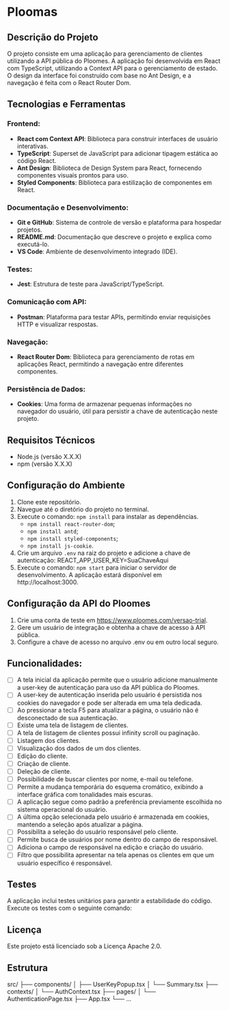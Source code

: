 # Ploomas

## Descrição do Projeto

O projeto consiste em uma aplicação para gerenciamento de clientes utilizando a API pública do Ploomes. A aplicação foi desenvolvida em React com TypeScript, utilizando a Context API para o gerenciamento de estado. O design da interface foi construído com base no Ant Design, e a navegação é feita com o React Router Dom.

## Tecnologias e Ferramentas

### Frontend:
- **React com Context API**: Biblioteca para construir interfaces de usuário interativas.
- **TypeScript**: Superset de JavaScript para adicionar tipagem estática ao código React.
- **Ant Design**: Biblioteca de Design System para React, fornecendo componentes visuais prontos para uso.
- **Styled Components**: Biblioteca para estilização de componentes em React.

### Documentação e Desenvolvimento:
- **Git e GitHub**: Sistema de controle de versão e plataforma para hospedar projetos.
- **README.md**: Documentação que descreve o projeto e explica como executá-lo.
- **VS Code**: Ambiente de desenvolvimento integrado (IDE).

### Testes:
- **Jest**: Estrutura de teste para JavaScript/TypeScript.

### Comunicação com API:
- **Postman**: Plataforma para testar APIs, permitindo enviar requisições HTTP e visualizar respostas.

### Navegação:
- **React Router Dom**: Biblioteca para gerenciamento de rotas em aplicações React, permitindo a navegação entre diferentes componentes.

### Persistência de Dados:
- **Cookies**: Uma forma de armazenar pequenas informações no navegador do usuário, útil para persistir a chave de autenticação neste projeto.


## Requisitos Técnicos

- Node.js (versão X.X.X)
- npm (versão X.X.X)

## Configuração do Ambiente

1. Clone este repositório.
2. Navegue até o diretório do projeto no terminal.
3. Execute o comando: `npm install` para instalar as dependências.
    - `npm install react-router-dom`;
    - `npm install antd`;
    - `npm install styled-components`;
    - `npm install js-cookie`.
4. Crie um arquivo `.env` na raiz do projeto e adicione a chave de autenticação: REACT_APP_USER_KEY=SuaChaveAqui
5. Execute o comando: `npm start` para iniciar o servidor de desenvolvimento. A aplicação estará disponível em http://localhost:3000.

## Configuração da API do Ploomes

1. Crie uma conta de teste em https://www.ploomes.com/versao-trial.
2. Gere um usuário de integração e obtenha a chave de acesso à API pública.
3. Configure a chave de acesso no arquivo .env ou em outro local seguro.

## Funcionalidades:

- [ ] A tela inicial da aplicação permite que o usuário adicione manualmente a user-key de autenticação para uso da API pública do Ploomes.
- [ ] A user-key de autenticação inserida pelo usuário é persistida nos cookies do navegador e pode ser alterada em uma tela dedicada.
- [ ] Ao pressionar a tecla F5 para atualizar a página, o usuário não é desconectado de sua autenticação.
- [ ] Existe uma tela de listagem de clientes.
- [ ] A tela de listagem de clientes possui infinity scroll ou paginação.
- [ ] Listagem dos clientes.
- [ ] Visualização dos dados de um dos clientes.
- [ ] Edição do cliente.
- [ ] Criação de cliente.
- [ ] Deleção de cliente.
- [ ] Possibilidade de buscar clientes por nome, e-mail ou telefone.
- [ ] Permite a mudança temporária do esquema cromático, exibindo a interface gráfica com tonalidades mais escuras.
- [ ] A aplicação segue como padrão a preferência previamente escolhida no sistema operacional do usuário.
- [ ] A última opção selecionada pelo usuário é armazenada em cookies, mantendo a seleção após atualizar a página.
- [ ] Possibilita a seleção do usuário responsável pelo cliente.
- [ ] Permite busca de usuários por nome dentro do campo de responsável.
- [ ] Adiciona o campo de responsável na edição e criação do usuário.
- [ ] Filtro que possibilita apresentar na tela apenas os clientes em que um usuário específico é responsável.

## Testes

A aplicação inclui testes unitários para garantir a estabilidade do código. Execute os testes com o seguinte comando:

## Licença
Este projeto está licenciado sob a Licença Apache 2.0.

## Estrutura
src/
├── components/
│   ├── UserKeyPopup.tsx
│   └── Summary.tsx
├── contexts/
│   └── AuthContext.tsx
├── pages/
│   └── AuthenticationPage.tsx
├── App.tsx
└── ...

